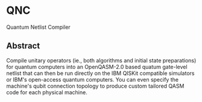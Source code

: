 # QNC
Quantum Netlist Compiler

## Abstract
Compile unitary operators (ie., both algorithms and initial state preparations) for quantum computers into an OpenQASM-2.0 based quatum gate-level netlist that can then be run directly on the IBM QISKit compatible simulators or IBM's open-access quantum computers. You can even specify the machine's qubit connection topology to produce custom tailored QASM code for each physical machine.
